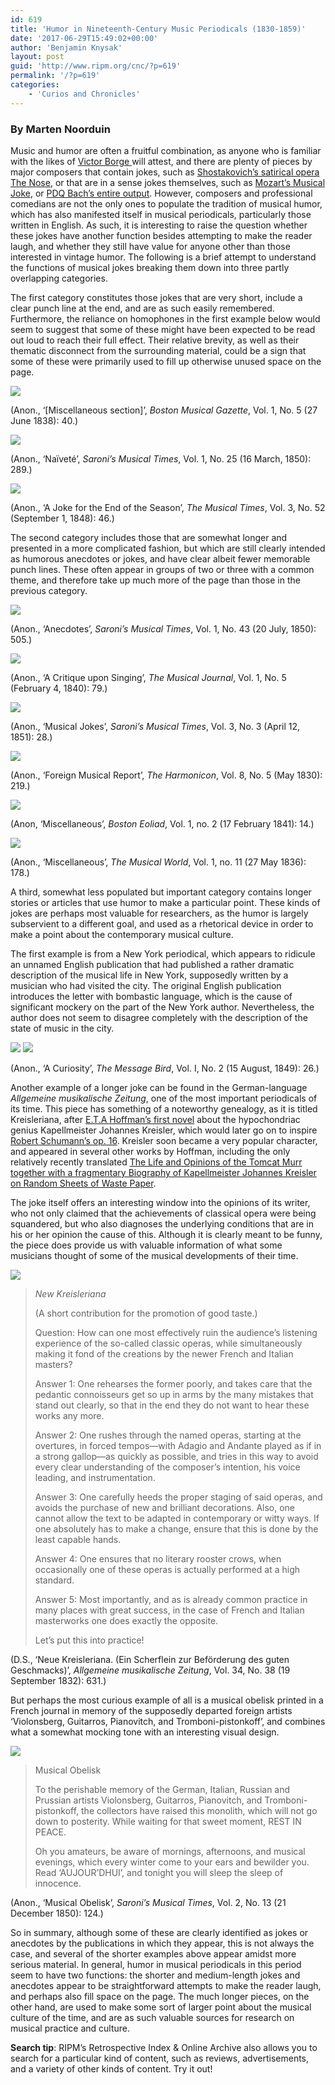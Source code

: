 ```yaml
---
id: 619
title: 'Humor in Nineteenth-Century Music Periodicals (1830-1859)'
date: '2017-06-29T15:49:02+00:00'
author: 'Benjamin Knysak'
layout: post
guid: 'http://www.ripm.org/cnc/?p=619'
permalink: '/?p=619'
categories:
    - 'Curios and Chronicles'
---
```


### By Marten Noorduin

Music and humor are often a fruitful combination, as anyone who is familiar with the likes of [Victor Borge ](https://www.youtube.com/watch?v=EnXpApEsx5I&t) will attest, and there are plenty of pieces by major composers that contain jokes, such as [Shostakovich’s satirical opera The Nose](https://www.youtube.com/watch?v=uoC21I9YDz8&t), or that are in a sense jokes themselves, such as [Mozart’s Musical Joke](https://www.youtube.com/watch?v=nx-N9I1eZyM), or [PDQ Bach’s entire output](https://en.wikipedia.org/wiki/P._D._Q._Bach). However, composers and professional comedians are not the only ones to populate the tradition of musical humor, which has also manifested itself in musical periodicals, particularly those written in English. As such, it is interesting to raise the question whether these jokes have another function besides attempting to make the reader laugh, and whether they still have value for anyone other than those interested in vintage humor. The following is a brief attempt to understand the functions of musical jokes breaking them down into three partly overlapping categories.

The first category constitutes those jokes that are very short, include a clear punch line at the end, and are as such easily remembered. Furthermore, the reliance on homophones in the first example below would seem to suggest that some of these might have been expected to be read out loud to reach their full effect. Their relative brevity, as well as their thematic disconnect from the surrounding material, could be a sign that some of these were primarily used to fill up otherwise unused space on the page.

![](http://www.ripm.org/cnc/wp-content/uploads/2017/06/1.png)

(Anon., ‘\[Miscellaneous section\]’, *Boston Musical Gazette*, Vol. 1, No. 5 (27 June 1838): 40.)

![](http://www.ripm.org/cnc/wp-content/uploads/2017/06/2-1.png)

(Anon., ‘Naïveté’, *Saroni’s Musical Times*, Vol. 1, No. 25 (16 March, 1850): 289.)

![](http://www.ripm.org/cnc/wp-content/uploads/2017/06/3.png)

(Anon., ‘A Joke for the End of the Season’, *The Musical Times*, Vol. 3, No. 52 (September 1, 1848): 46.)

The second category includes those that are somewhat longer and presented in a more complicated fashion, but which are still clearly intended as humorous anecdotes or jokes, and have clear albeit fewer memorable punch lines. These often appear in groups of two or three with a common theme, and therefore take up much more of the page than those in the previous category.

![](http://www.ripm.org/cnc/wp-content/uploads/2017/06/4.png)

(Anon., ‘Anecdotes’, *Saroni’s Musical Times*, Vol. 1, No. 43 (20 July, 1850): 505.)

![](http://www.ripm.org/cnc/wp-content/uploads/2017/06/5.png)

(Anon., ‘A Critique upon Singing’, *The Musical Journal*, Vol. 1, No. 5 (February 4, 1840): 79.)

![](http://www.ripm.org/cnc/wp-content/uploads/2017/06/6.png)

(Anon., ‘Musical Jokes’, *Saroni’s Musical Times*, Vol. 3, No. 3 (April 12, 1851): 28.)

![](http://www.ripm.org/cnc/wp-content/uploads/2017/06/7.png)

(Anon., ‘Foreign Musical Report’, *The Harmonicon*, Vol. 8, No. 5 (May 1830): 219.)

![](http://www.ripm.org/cnc/wp-content/uploads/2017/06/8.png)

(Anon, ‘Miscellaneous’, *Boston Eoliad*, Vol. 1, no. 2 (17 February 1841): 14.)

![](http://www.ripm.org/cnc/wp-content/uploads/2017/06/9.png)

(Anon., ‘Miscellaneous’, *The Musical World*, Vol. 1, no. 11 (27 May 1836): 178.)

A third, somewhat less populated but important category contains longer stories or articles that use humor to make a particular point. These kinds of jokes are perhaps most valuable for researchers, as the humor is largely subservient to a different goal, and used as a rhetorical device in order to make a point about the contemporary musical culture.

The first example is from a New York periodical, which appears to ridicule an unnamed English publication that had published a rather dramatic description of the musical life in New York, supposedly written by a musician who had visited the city. The original English publication introduces the letter with bombastic language, which is the cause of significant mockery on the part of the New York author. Nevertheless, the author does not seem to disagree completely with the description of the state of music in the city.

![](http://www.ripm.org/cnc/wp-content/uploads/2017/06/10a.png) ![](http://www.ripm.org/cnc/wp-content/uploads/2017/06/10b.png)

(Anon., ‘A Curiosity’, *The Message Bird*, Vol. I, No. 2 (15 August, 1849): 26.)

Another example of a longer joke can be found in the German-language *Allgemeine musikalische Zeitung*, one of the most important periodicals of its time. This piece has something of a noteworthy genealogy, as it is titled Kreisleriana, after [E.T.A Hoffman’s first novel](http://www.cambridge.org/gb/academic/subjects/music/music-criticism/e-t-hoffmanns-musical-writings-kreisleriana-poet-and-composer-music-criticism?format=PB&isbn=9780521543392#S6OcPdABmJqz0mVU.97) about the hypochondriac genius Kapellmeister Johannes Kreisler, which would later go on to inspire [Robert Schumann’s op. 16](https://www.youtube.com/watch?v=BdHH5DjYCk4). Kreisler soon became a very popular character, and appeared in several other works by Hoffman, including the only relatively recently translated [The Life and Opinions of the Tomcat Murr together with a fragmentary Biography of Kapellmeister Johannes Kreisler on Random Sheets of Waste Paper](https://granta.com/best-book-1818-life-opinions-tomcat-murr-e-t-hoffmann/).

The joke itself offers an interesting window into the opinions of its writer, who not only claimed that the achievements of classical opera were being squandered, but who also diagnoses the underlying conditions that are in his or her opinion the cause of this. Although it is clearly meant to be funny, the piece does provide us with valuable information of what some musicians thought of some of the musical developments of their time.

![](http://www.ripm.org/cnc/wp-content/uploads/2017/06/11.png)

> *New Kreisleriana*
> 
> (A short contribution for the promotion of good taste.)
> 
> Question: How can one most effectively ruin the audience’s listening experience of the so-called classic operas, while simultaneously making it fond of the creations by the newer French and Italian masters?
> 
> Answer 1: One rehearses the former poorly, and takes care that the pedantic connoisseurs get so up in arms by the many mistakes that stand out clearly, so that in the end they do not want to hear these works any more.
> 
> Answer 2: One rushes through the named operas, starting at the overtures, in forced tempos—with Adagio and Andante played as if in a strong gallop—as quickly as possible, and tries in this way to avoid every clear understanding of the composer’s intention, his voice leading, and instrumentation.
> 
> Answer 3: One carefully heeds the proper staging of said operas, and avoids the purchase of new and brilliant decorations. Also, one cannot allow the text to be adapted in contemporary or witty ways. If one absolutely has to make a change, ensure that this is done by the least capable hands.
> 
> Answer 4: One ensures that no literary rooster crows, when occasionally one of these operas is actually performed at a high standard.
> 
> Answer 5: Most importantly, and as is already common practice in many places with great success, in the case of French and Italian masterworks one does exactly the opposite.
> 
> Let’s put this into practice!

(D.S., ‘Neue Kreisleriana. (Ein Scherflein zur Beförderung des guten Geschmacks)’, *Allgemeine musikalische Zeitung*, Vol. 34, No. 38 (19 September 1832): 631.)

But perhaps the most curious example of all is a musical obelisk printed in a French journal in memory of the supposedly departed foreign artists ‘Violonsberg, Guitarros, Pianovitch, and Tromboni-pistonkoff’, and combines what a somewhat mocking tone with an interesting visual design.

![](http://www.ripm.org/cnc/wp-content/uploads/2017/06/12.png)

> Musical Obelisk
> 
> To the perishable memory of the German, Italian, Russian and Prussian artists Violonsberg, Guitarros, Pianovitch, and Tromboni-pistonkoff, the collectors have raised this monolith, which will not go down to posterity. While waiting for that sweet moment, REST IN PEACE.
> 
> Oh you amateurs, be aware of mornings, afternoons, and musical evenings, which every winter come to your ears and bewilder you. Read ‘AUJOUR’DHUI’, and tonight you will sleep the sleep of innocence.

(Anon., ‘Musical Obelisk’, *Saroni’s Musical Times*, Vol. 2, No. 13 (21 December 1850): 124.)

So in summary, although some of these are clearly identified as jokes or anecdotes by the publications in which they appear, this is not always the case, and several of the shorter examples above appear amidst more serious material. In general, humor in musical periodicals in this period seem to have two functions: the shorter and medium-length jokes and anecdotes appear to be straightforward attempts to make the reader laugh, and perhaps also fill space on the page. The much longer pieces, on the other hand, are used to make some sort of larger point about the musical culture of the time, and are as such valuable sources for research on musical practice and culture.

**Search tip**: RIPM’s Retrospective Index &amp; Online Archive also allows you to search for a particular kind of content, such as reviews, advertisements, and a variety of other kinds of content. Try it out!